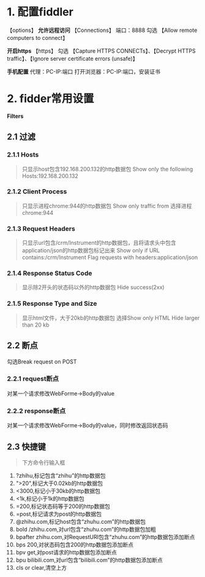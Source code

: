 # 1. 配置fiddler

【options】
**允许远程访问**
【Connections】
端口：8888
勾选 【Allow remote computers to connect】

**开启https**
【https】
勾选 【Capture HTTPS CONNECTs】、【Decrypt HTTPS traffic】、【Ignore server certificate errors (unsafe)】

**手机配置**
代理：PC-IP:端口
打开浏览器：PC-IP:端口，安装证书

# 2. fidder常用设置

**Filters**

## 2.1 过滤

### 2.1.1 Hosts

> 只显示host包含192.168.200.132的http数据包
Show only the following Hosts:192.168.200.132

### 2.1.2 Client Process

> 只显示进程chrome:944的http数据包
Show only traffic from
选择进程chrome:944

### 2.1.3 Request Headers

> 只显示url包含/crm/Instrument的http数据包，且将请求头中包含application/json的http数据包标记出来
Show only if URL contains:/crm/Instrument
Flag requests with headers:application/json

### 2.1.4 Response Status Code

> 显示除2开头的状态码以外的http数据包
Hide success(2xx)

### 2.1.5 Response Type and Size

> 显示html文件，大于20kb的http数据包
选择Show only HTML
Hide larger than 20 kb

## 2.2 断点

勾选Break request on POST

### 2.2.1 request断点

对某一个请求修改WebForme->Body的value

### 2.2.2 response断点

对某一个请求修改WebForme->Body的value，同时修改返回状态码

## 2.3 快捷键

> 下方命令行输入框

1. ?zhihu,标记包含“zhihu”的http数据包
2. ">20",标记大于0.02kb的http数据包
3. <3000,标记小于30kb的http数据包
4. <1k,标记小于1k的http数据包
5. =200,标记状态码等于200的http数据包
6. =post,标记请求为post的http数据包
7. @zhihu.com,标记host包含“zhuhu.com”的http数据包
8. bold /zhihu.com,对url包含“zhuhu.com”的http数据包加粗
9. bpafter zhihu.com,对RequestURI包含“zhuhu.com”的http数据包添加断点
10. bps 200,对状态码包含200的http数据包添加断点
11. bpv get,对post请求的http数据包添加断点
12. bpu bilibili.com,对url包含“bilibili.com”的http数据包添加断点
13. cls or clear,清空上方

